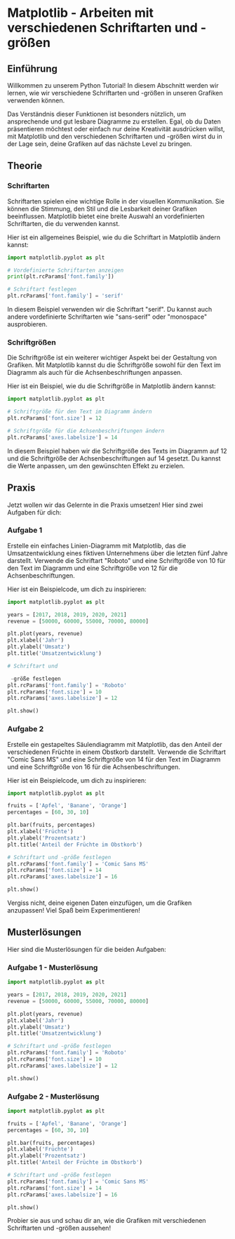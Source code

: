 # Matplotlib - Arbeiten mit verschiedenen Schriftarten und -größen

## Einführung

Willkommen zu unserem Python Tutorial! In diesem Abschnitt werden wir lernen, wie wir verschiedene Schriftarten und -größen in unseren Grafiken verwenden können.

Das Verständnis dieser Funktionen ist besonders nützlich, um ansprechende und gut lesbare Diagramme zu erstellen. Egal, ob du Daten präsentieren möchtest oder einfach nur deine Kreativität ausdrücken willst, mit Matplotlib und den verschiedenen Schriftarten und -größen wirst du in der Lage sein, deine Grafiken auf das nächste Level zu bringen.

## Theorie

### Schriftarten

Schriftarten spielen eine wichtige Rolle in der visuellen Kommunikation. Sie können die Stimmung, den Stil und die Lesbarkeit deiner Grafiken beeinflussen. Matplotlib bietet eine breite Auswahl an vordefinierten Schriftarten, die du verwenden kannst.

Hier ist ein allgemeines Beispiel, wie du die Schriftart in Matplotlib ändern kannst:

```python
import matplotlib.pyplot as plt

# Vordefinierte Schriftarten anzeigen
print(plt.rcParams['font.family'])

# Schriftart festlegen
plt.rcParams['font.family'] = 'serif'
```

In diesem Beispiel verwenden wir die Schriftart "serif". Du kannst auch andere vordefinierte Schriftarten wie "sans-serif" oder "monospace" ausprobieren.

### Schriftgrößen

Die Schriftgröße ist ein weiterer wichtiger Aspekt bei der Gestaltung von Grafiken. Mit Matplotlib kannst du die Schriftgröße sowohl für den Text im Diagramm als auch für die Achsenbeschriftungen anpassen.

Hier ist ein Beispiel, wie du die Schriftgröße in Matplotlib ändern kannst:

```python
import matplotlib.pyplot as plt

# Schriftgröße für den Text im Diagramm ändern
plt.rcParams['font.size'] = 12

# Schriftgröße für die Achsenbeschriftungen ändern
plt.rcParams['axes.labelsize'] = 14
```

In diesem Beispiel haben wir die Schriftgröße des Texts im Diagramm auf 12 und die Schriftgröße der Achsenbeschriftungen auf 14 gesetzt. Du kannst die Werte anpassen, um den gewünschten Effekt zu erzielen.

## Praxis

Jetzt wollen wir das Gelernte in die Praxis umsetzen! Hier sind zwei Aufgaben für dich:

### Aufgabe 1

Erstelle ein einfaches Linien-Diagramm mit Matplotlib, das die Umsatzentwicklung eines fiktiven Unternehmens über die letzten fünf Jahre darstellt. Verwende die Schriftart "Roboto" und eine Schriftgröße von 10 für den Text im Diagramm und eine Schriftgröße von 12 für die Achsenbeschriftungen.

Hier ist ein Beispielcode, um dich zu inspirieren:

```python
import matplotlib.pyplot as plt

years = [2017, 2018, 2019, 2020, 2021]
revenue = [50000, 60000, 55000, 70000, 80000]

plt.plot(years, revenue)
plt.xlabel('Jahr')
plt.ylabel('Umsatz')
plt.title('Umsatzentwicklung')

# Schriftart und

 -größe festlegen
plt.rcParams['font.family'] = 'Roboto'
plt.rcParams['font.size'] = 10
plt.rcParams['axes.labelsize'] = 12

plt.show()
```

### Aufgabe 2

Erstelle ein gestapeltes Säulendiagramm mit Matplotlib, das den Anteil der verschiedenen Früchte in einem Obstkorb darstellt. Verwende die Schriftart "Comic Sans MS" und eine Schriftgröße von 14 für den Text im Diagramm und eine Schriftgröße von 16 für die Achsenbeschriftungen.

Hier ist ein Beispielcode, um dich zu inspirieren:

```python
import matplotlib.pyplot as plt

fruits = ['Apfel', 'Banane', 'Orange']
percentages = [60, 30, 10]

plt.bar(fruits, percentages)
plt.xlabel('Früchte')
plt.ylabel('Prozentsatz')
plt.title('Anteil der Früchte im Obstkorb')

# Schriftart und -größe festlegen
plt.rcParams['font.family'] = 'Comic Sans MS'
plt.rcParams['font.size'] = 14
plt.rcParams['axes.labelsize'] = 16

plt.show()
```

Vergiss nicht, deine eigenen Daten einzufügen, um die Grafiken anzupassen! Viel Spaß beim Experimentieren!

## Musterlösungen

Hier sind die Musterlösungen für die beiden Aufgaben:

### Aufgabe 1 - Musterlösung

```python
import matplotlib.pyplot as plt

years = [2017, 2018, 2019, 2020, 2021]
revenue = [50000, 60000, 55000, 70000, 80000]

plt.plot(years, revenue)
plt.xlabel('Jahr')
plt.ylabel('Umsatz')
plt.title('Umsatzentwicklung')

# Schriftart und -größe festlegen
plt.rcParams['font.family'] = 'Roboto'
plt.rcParams['font.size'] = 10
plt.rcParams['axes.labelsize'] = 12

plt.show()
```

### Aufgabe 2 - Musterlösung

```python
import matplotlib.pyplot as plt

fruits = ['Apfel', 'Banane', 'Orange']
percentages = [60, 30, 10]

plt.bar(fruits, percentages)
plt.xlabel('Früchte')
plt.ylabel('Prozentsatz')
plt.title('Anteil der Früchte im Obstkorb')

# Schriftart und -größe festlegen
plt.rcParams['font.family'] = 'Comic Sans MS'
plt.rcParams['font.size'] = 14
plt.rcParams['axes.labelsize'] = 16

plt.show()
```

Probier sie aus und schau dir an, wie die Grafiken mit verschiedenen Schriftarten und -größen aussehen!